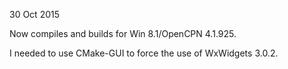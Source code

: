 30 Oct 2015

Now compiles and builds for Win 8.1/OpenCPN 4.1.925.

I needed to use CMake-GUI to force the use of WxWidgets 3.0.2.

